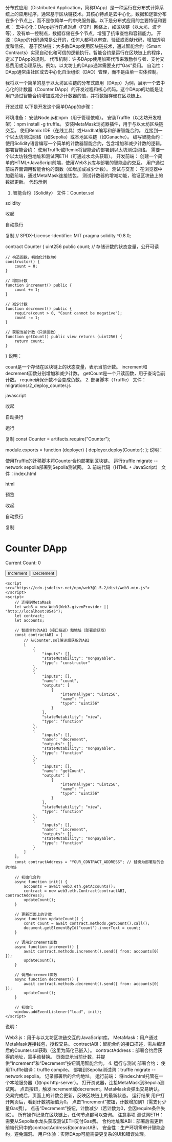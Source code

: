 分布式应用（Distributed Application，简称DApp）是一种运行在分布式计算系统上的应用程序，通常基于区块链技术。其核心特点是去中心化，数据和逻辑分布在多个节点上，而不是依赖单一的中央服务器。以下是分布式应用的主要特征和要点：
去中心化：DApp运行在点对点（P2P）网络上，如区块链（以太坊、波卡等），没有单一控制点，数据存储在多个节点，增强了抗审查性和容错能力。
开源：DApp的代码通常是公开的，任何人都可以审查、验证或贡献代码，增加透明度和信任。
基于区块链：大多数DApp使用区块链技术，通过智能合约（Smart Contracts）实现自动化和可信的逻辑执行。智能合约是运行在区块链上的程序，定义了DApp的规则。
代币机制：许多DApp使用加密代币来激励参与者、支付交易费用或治理系统。例如，以太坊上的DApp通常需要支付“Gas”费用。
自治性：DApp通常由社区或去中心化自治组织（DAO）管理，而不是由单一实体控制。

我将以一个简单的基于以太坊区块链的分布式应用（DApp）为例，展示一个去中心化的计数器（Counter DApp）的开发过程和核心代码。这个DApp的功能是让用户通过智能合约增加或减少计数器的值，并将数据存储在区块链上。

开发过程
以下是开发这个简单DApp的步骤：

环境准备：
安装Node.js和npm（用于管理依赖）。
安装Truffle（以太坊开发框架）：npm install -g truffle。
安装MetaMask浏览器插件，用于与以太坊区块链交互。
使用Remix IDE（在线工具）或Hardhat编写和部署智能合约。
连接到一个以太坊测试网络（如Sepolia）或本地区块链（如Ganache）。
编写智能合约：
使用Solidity语言编写一个简单的计数器智能合约，包含增加和减少计数的逻辑。
部署智能合约：
使用Truffle或Remix将智能合约部署到以太坊测试网络。
需要一个以太坊钱包地址和测试网ETH（可通过水龙头获取）。
开发前端：
创建一个简单的HTML+JavaScript前端，使用Web3.js库与部署的智能合约交互。
用户通过前端界面调用智能合约的函数（如增加或减少计数）。
测试与交互：
在浏览器中加载前端，通过MetaMask连接钱包。
测试计数器的增减功能，验证区块链上的数据更新。
代码示例
1. 智能合约（Solidity）
文件：Counter.sol

solidity

收起

自动换行

复制
// SPDX-License-Identifier: MIT
pragma solidity ^0.8.0;

contract Counter {
    uint256 public count; // 存储计数的状态变量，公开可读

    // 构造函数，初始化计数为0
    constructor() {
        count = 0;
    }

    // 增加计数
    function increment() public {
        count += 1;
    }

    // 减少计数
    function decrement() public {
        require(count > 0, "Count cannot be negative");
        count -= 1;
    }

    // 获取当前计数（只读函数）
    function getCount() public view returns (uint256) {
        return count;
    }
}
说明：

count是一个存储在区块链上的状态变量，表示当前计数。
increment和decrement函数分别增加和减少计数。
getCount是一个只读函数，用于查询当前计数。
require确保计数不会变成负数。
2. 部署脚本（Truffle）
文件：migrations/2_deploy_counter.js

javascript

收起

自动换行

运行

复制
const Counter = artifacts.require("Counter");

module.exports = function (deployer) {
  deployer.deploy(Counter);
};
说明：

使用Truffle的迁移脚本将Counter合约部署到区块链。
运行truffle migrate --network sepolia部署到Sepolia测试网。
3. 前端代码（HTML + JavaScript）
文件：index.html

html

预览

收起

自动换行

复制
<!DOCTYPE html>
<html lang="en">
<head>
    <meta charset="UTF-8">
    <title>Counter DApp</title>
</head>
<body>
    <h1>Counter DApp</h1>
    <p>Current Count: <span id="count">0</span></p>
    <button onclick="increment()">Increment</button>
    <button onclick="decrement()">Decrement</button>

    <script src="https://cdn.jsdelivr.net/npm/web3@1.5.2/dist/web3.min.js"></script>
    <script>
        // 连接到MetaMask
        let web3 = new Web3(Web3.givenProvider || "http://localhost:8545");
        let contract;
        let accounts;

        // 智能合约的ABI（接口描述）和地址（部署后获取）
        const contractABI = [
            // 从Counter.sol编译后获取的ABI
            [
                {
                    "inputs": [],
                    "stateMutability": "nonpayable",
                    "type": "constructor"
                },
                {
                    "inputs": [],
                    "name": "count",
                    "outputs": [
                        {
                            "internalType": "uint256",
                            "name": "",
                            "type": "uint256"
                        }
                    ],
                    "stateMutability": "view",
                    "type": "function"
                },
                {
                    "inputs": [],
                    "name": "decrement",
                    "outputs": [],
                    "stateMutability": "nonpayable",
                    "type": "function"
                },
                {
                    "inputs": [],
                    "name": "getCount",
                    "outputs": [
                        {
                            "internalType": "uint256",
                            "name": "",
                            "type": "uint256"
                        }
                    ],
                    "stateMutability": "view",
                    "type": "function"
                },
                {
                    "inputs": [],
                    "name": "increment",
                    "outputs": [],
                    "stateMutability": "nonpayable",
                    "type": "function"
                }
            ]
        ];
        const contractAddress = "YOUR_CONTRACT_ADDRESS"; // 替换为部署后的合约地址

        // 初始化合约
        async function init() {
            accounts = await web3.eth.getAccounts();
            contract = new web3.eth.Contract(contractABI, contractAddress);
            updateCount();
        }

        // 更新页面上的计数
        async function updateCount() {
            const count = await contract.methods.getCount().call();
            document.getElementById("count").innerText = count;
        }

        // 调用increment函数
        async function increment() {
            await contract.methods.increment().send({ from: accounts[0] });
            updateCount();
        }

        // 调用decrement函数
        async function decrement() {
            await contract.methods.decrement().send({ from: accounts[0] });
            updateCount();
        }

        // 初始化
        window.addEventListener("load", init);
    </script>
</body>
</html>
说明：

Web3.js：用于与以太坊区块链交互的JavaScript库。
MetaMask：用户通过MetaMask连接钱包，授权交易。
contractABI：智能合约的接口描述，需从编译后的Counter.sol获取（这里为简化已嵌入）。
contractAddress：部署合约后获得的地址，需手动替换。
页面显示当前计数，并提供“Increment”和“Decrement”按钮调用智能合约。
4. 运行与测试
部署合约：
使用Truffle编译：truffle compile。
部署到Sepolia测试网：truffle migrate --network sepolia。
记录部署后的合约地址。
运行前端：
将index.html托管在一个本地服务器（如npx http-server）。
打开浏览器，连接MetaMask到Sepolia测试网。
点击按钮，触发increment或decrement，MetaMask会弹出交易确认。
交易完成后，页面上的计数会更新，反映区块链上的最新状态。
运行结果
用户打开网页后，看到计数初始值为0。
点击“Increment”按钮，计数增加到1（需支付少量Gas费）。
点击“Decrement”按钮，计数减少（若计数为0，会因require条件失败）。
所有操作记录在区块链上，任何节点都可以查询。
注意事项
测试网ETH：需要从Sepolia水龙头获取测试ETH支付Gas费。
合约地址和ABI：部署后需更新前端代码中的contractAddress和contractABI。
安全性：生产环境需审计智能合约，避免漏洞。
用户体验：实际DApp可能需要更复杂的UI和错误处理。

